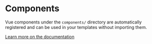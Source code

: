 # Components

Vue components under the `components/` directory are automatically registered and can be used in your templates without importing them.

[Learn more on the documentation](https://nuxt.com/docs/guide/directory-structure/components)
